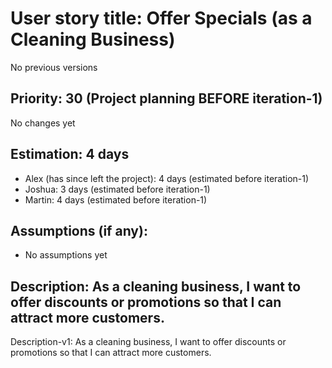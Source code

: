 # User story title: Offer Specials (as a Cleaning Business)
No previous versions

## Priority: 30 (Project planning BEFORE iteration-1)
No changes yet

## Estimation: 4 days
* Alex (has since left the project): 4 days (estimated before iteration-1)
* Joshua: 3 days (estimated before iteration-1)
* Martin: 4 days (estimated before iteration-1)

## Assumptions (if any):
* No assumptions yet

## Description: As a cleaning business, I want to offer discounts or promotions so that I can attract more customers.
Description-v1: As a cleaning business, I want to offer discounts or promotions so that I can attract more customers.